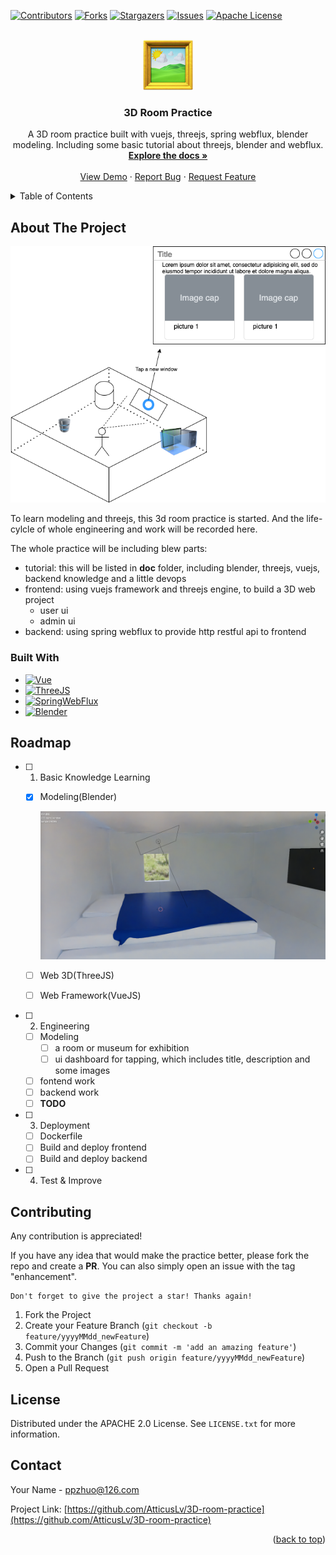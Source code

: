 <!-- Improved compatibility of back to top link: See: https://github.com/othneildrew/Best-README-Template/pull/73 -->
<a name="readme-top"></a>
<!--
*** Thanks for checking out the Best-README-Template. If you have a suggestion
*** that would make this better, please fork the repo and create a pull request
*** or simply open an issue with the tag "enhancement".
*** Don't forget to give the project a star!
*** Thanks again! Now go create something AMAZING! :D
-->



<!-- PROJECT SHIELDS -->
<!--
*** I'm using markdown "reference style" links for readability.
*** Reference links are enclosed in brackets [ ] instead of parentheses ( ).
*** See the bottom of this document for the declaration of the reference variables
*** for contributors-url, forks-url, etc. This is an optional, concise syntax you may use.
*** https://www.markdownguide.org/basic-syntax/#reference-style-links
-->
[![Contributors][contributors-shield]][contributors-url]
[![Forks][forks-shield]][forks-url]
[![Stargazers][stars-shield]][stars-url]
[![Issues][issues-shield]][issues-url]
[![Apache License][license-shield]][license-url]



<!-- PROJECT LOGO -->
<br />
<div align="center">
  <a href="https://github.com/AtticusLv/3D-room-practice">
    <img src="doc/images/logo.png" alt="Logo" width="80" height="80">
  </a>

<h3 align="center">3D Room Practice</h3>

  <p align="center">
    A 3D room practice built with vuejs, threejs, spring webflux, blender modeling. Including some basic tutorial about threejs, blender and webflux.
    <br />
    <a href="https://github.com/AtticusLv/3D-room-practice"><strong>Explore the docs »</strong></a>
    <br />
    <br />
    <a href="https://github.com/AtticusLv/3D-room-practice">View Demo</a>
    ·
    <a href="https://github.com/AtticusLv/3D-room-practice/issues">Report Bug</a>
    ·
    <a href="https://github.com/AtticusLv/3D-room-practice/issues">Request Feature</a>
  </p>
</div>



<!-- TABLE OF CONTENTS -->
<details>
  <summary>Table of Contents</summary>
  <ol>
    <li>
      <a href="#about-the-project">About The Project</a>
      <ul>
        <li><a href="#built-with">Built With</a></li>
      </ul>
    </li>
    <li><a href="#roadmap">Roadmap</a></li>
    <li><a href="#contributing">Contributing</a></li>
    <li><a href="#license">License</a></li>
    <li><a href="#contact">Contact</a></li>
  </ol>
</details>



<!-- ABOUT THE PROJECT -->
## About The Project

![Practice Draft][draft-screenshot]

To learn modeling and threejs, this 3d room practice is started. And the life-cylcle of whole engineering and work will be recorded here.

The whole practice will be including blew parts:
- tutorial: this will be listed in **doc** folder, including blender, threejs, vuejs, backend knowledge and a little devops
- frontend: using vuejs framework and threejs engine, to build a 3D web project
  - user ui
  - admin ui 
- backend: using spring webflux to provide http restful api to frontend

### Built With

* [![Vue][Vue.js]][Vue-url]
* [![ThreeJS][Three.js]][threejs-url]
* [![SpringWebFlux][Spring-webflux]][spring-webflux-url]
* [![Blender][blender]][blender-url]




<!-- ROADMAP -->
## Roadmap

- [ ] 1. Basic Knowledge Learning
  - [x] Modeling(Blender)
  
    ![rendered image](model/render-image.png)

  - [ ] Web 3D(ThreeJS)
  - [ ] Web Framework(VueJS)
- [ ] 2. Engineering
  - [ ] Modeling
    - [ ] a room or museum for exhibition
    - [ ] ui dashboard for tapping, which includes title, description and some images
  - [ ] fontend work
  - [ ] backend work
  - [ ] **TODO**
- [ ] 3. Deployment
    - [ ] Dockerfile
    - [ ] Build and deploy frontend
    - [ ] Build and deploy backend
- [ ] 4. Test & Improve



<!-- CONTRIBUTING -->
## Contributing

Any contribution is appreciated!

If you have any idea that would make the practice better, please fork the repo and create a **PR**. You can also simply open an issue with the tag "enhancement".

```
Don't forget to give the project a star! Thanks again!
```

1. Fork the Project
2. Create your Feature Branch (`git checkout -b feature/yyyyMMdd_newFeature`)
3. Commit your Changes (`git commit -m 'add an amazing feature'`)
4. Push to the Branch (`git push origin feature/yyyyMMdd_newFeature`)
5. Open a Pull Request



<!-- LICENSE -->
## License

Distributed under the APACHE 2.0 License. See `LICENSE.txt` for more information.



<!-- CONTACT -->
## Contact

Your Name  - ppzhuo@126.com

Project Link: [https://github.com/AtticusLv/3D-room-practice](https://github.com/AtticusLv/3D-room-practice)


<p align="right">(<a href="#readme-top">back to top</a>)</p>





<!-- MARKDOWN LINKS & IMAGES -->
<!-- https://www.markdownguide.org/basic-syntax/#reference-style-links -->
[contributors-shield]: https://img.shields.io/github/contributors/AtticusLv/3D-room-practice.svg?style=for-the-badge
[contributors-url]: https://github.com/AtticusLv/3D-room-practice/graphs/contributors
[forks-shield]: https://img.shields.io/github/forks/AtticusLv/3D-room-practice.svg?style=for-the-badge
[forks-url]: https://github.com/AtticusLv/3D-room-practice/network/members
[stars-shield]: https://img.shields.io/github/stars/AtticusLv/3D-room-practice.svg?style=for-the-badge
[stars-url]: https://github.com/AtticusLv/3D-room-practice/stargazers
[issues-shield]: https://img.shields.io/github/issues/AtticusLv/3D-room-practice.svg?style=for-the-badge
[issues-url]: https://github.com/AtticusLv/3D-room-practice/issues
[license-shield]: https://img.shields.io/github/license/AtticusLv/3D-room-practice.svg?style=for-the-badge
[license-url]: https://github.com/AtticusLv/3D-room-practice/blob/master/LICENSE.txt
[draft-screenshot]: doc/images/draft.png
[Next.js]: https://img.shields.io/badge/next.js-000000?style=for-the-badge&logo=nextdotjs&logoColor=white
[Next-url]: https://nextjs.org/
[Vue.js]: https://img.shields.io/badge/Vue.js-35495E?style=for-the-badge&logo=vuedotjs&logoColor=4FC08D
[Vue-url]: https://vuejs.org/
[Three.js]: https://img.shields.io/badge/three.js-000000?style=for-the-badge&logo=threedotjs
[threejs-url]: https://threejs.org/
[Spring-webflux]: https://img.shields.io/badge/spring.webflux-000000?style=for-the-badge&logo=spring
[spring-webflux-url]: https://docs.spring.io/spring-framework/docs/current/reference/html/web-reactive.html
[blender]: https://img.shields.io/badge/blender-000000?style=for-the-badge&logo=blender
[blender-url]: https://www.blender.org/